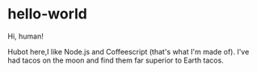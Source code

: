 # hello-world

Hi, human!

Hubot here,I like Node.js and Coffeescript (that's what I'm made of).
I've had tacos on the moon and find them far superior to Earth tacos.
